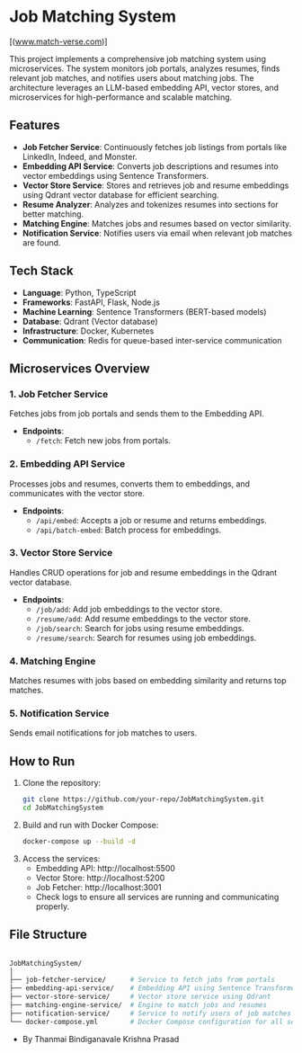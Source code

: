 # Job Matching System

[(www.match-verse.com)]

This project implements a comprehensive job matching system using microservices. The system monitors job portals, analyzes resumes, finds relevant job matches, and notifies users about matching jobs. The architecture leverages an LLM-based embedding API, vector stores, and microservices for high-performance and scalable matching.

## Features

- **Job Fetcher Service**: Continuously fetches job listings from portals like LinkedIn, Indeed, and Monster.
- **Embedding API Service**: Converts job descriptions and resumes into vector embeddings using Sentence Transformers.
- **Vector Store Service**: Stores and retrieves job and resume embeddings using Qdrant vector database for efficient searching.
- **Resume Analyzer**: Analyzes and tokenizes resumes into sections for better matching.
- **Matching Engine**: Matches jobs and resumes based on vector similarity.
- **Notification Service**: Notifies users via email when relevant job matches are found.

## Tech Stack

- **Language**: Python, TypeScript
- **Frameworks**: FastAPI, Flask, Node.js
- **Machine Learning**: Sentence Transformers (BERT-based models)
- **Database**: Qdrant (Vector database)
- **Infrastructure**: Docker, Kubernetes
- **Communication**: Redis for queue-based inter-service communication

## Microservices Overview

### 1. **Job Fetcher Service**
Fetches jobs from job portals and sends them to the Embedding API.

- **Endpoints**:
  - `/fetch`: Fetch new jobs from portals.
  
### 2. **Embedding API Service**
Processes jobs and resumes, converts them to embeddings, and communicates with the vector store.

- **Endpoints**:
  - `/api/embed`: Accepts a job or resume and returns embeddings.
  - `/api/batch-embed`: Batch process for embeddings.

### 3. **Vector Store Service**
Handles CRUD operations for job and resume embeddings in the Qdrant vector database.

- **Endpoints**:
  - `/job/add`: Add job embeddings to the vector store.
  - `/resume/add`: Add resume embeddings to the vector store.
  - `/job/search`: Search for jobs using resume embeddings.
  - `/resume/search`: Search for resumes using job embeddings.

### 4. **Matching Engine**
Matches resumes with jobs based on embedding similarity and returns top matches.

### 5. **Notification Service**
Sends email notifications for job matches to users.

## How to Run

1. Clone the repository:
   ```bash
   git clone https://github.com/your-repo/JobMatchingSystem.git
   cd JobMatchingSystem

2. Build and run with Docker Compose:
    ```bash
    docker-compose up --build -d
    ```
3. Access the services:
    - Embedding API: http://localhost:5500
    - Vector Store: http://localhost:5200
    - Job Fetcher: http://localhost:3001
    - Check logs to ensure all services are running and communicating properly.

## File Structure

```bash

JobMatchingSystem/
│
├── job-fetcher-service/      # Service to fetch jobs from portals
├── embedding-api-service/    # Embedding API using Sentence Transformers
├── vector-store-service/     # Vector store service using Qdrant
├── matching-engine-service/  # Engine to match jobs and resumes
├── notification-service/     # Service to notify users of job matches
└── docker-compose.yml        # Docker Compose configuration for all services

```

- By Thanmai Bindiganavale Krishna Prasad

